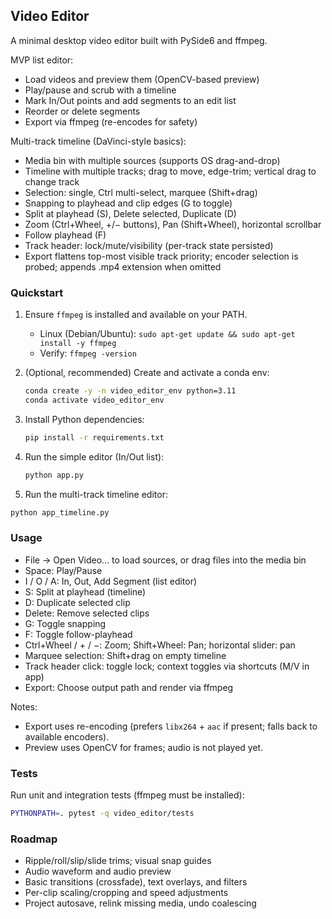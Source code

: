 ## Video Editor

A minimal desktop video editor built with PySide6 and ffmpeg.

MVP list editor:
- Load videos and preview them (OpenCV-based preview)
- Play/pause and scrub with a timeline
- Mark In/Out points and add segments to an edit list
- Reorder or delete segments
- Export via ffmpeg (re-encodes for safety)

Multi-track timeline (DaVinci-style basics):
- Media bin with multiple sources (supports OS drag-and-drop)
- Timeline with multiple tracks; drag to move, edge-trim; vertical drag to change track
- Selection: single, Ctrl multi-select, marquee (Shift+drag)
- Snapping to playhead and clip edges (G to toggle)
- Split at playhead (S), Delete selected, Duplicate (D)
- Zoom (Ctrl+Wheel, +/− buttons), Pan (Shift+Wheel), horizontal scrollbar
- Follow playhead (F)
- Track header: lock/mute/visibility (per-track state persisted)
- Export flattens top-most visible track priority; encoder selection is probed; appends .mp4 extension when omitted

### Quickstart

1) Ensure `ffmpeg` is installed and available on your PATH.
   - Linux (Debian/Ubuntu): `sudo apt-get update && sudo apt-get install -y ffmpeg`
   - Verify: `ffmpeg -version`

2) (Optional, recommended) Create and activate a conda env:
   ```bash
   conda create -y -n video_editor_env python=3.11
   conda activate video_editor_env
   ```

3) Install Python dependencies:
   ```bash
   pip install -r requirements.txt
   ```

4) Run the simple editor (In/Out list):
   ```bash
   python app.py
   ```

5) Run the multi-track timeline editor:
```bash
python app_timeline.py
```

### Usage

- File → Open Video… to load sources, or drag files into the media bin
- Space: Play/Pause
- I / O / A: In, Out, Add Segment (list editor)
- S: Split at playhead (timeline)
- D: Duplicate selected clip
- Delete: Remove selected clips
- G: Toggle snapping
- F: Toggle follow-playhead
- Ctrl+Wheel / + / −: Zoom; Shift+Wheel: Pan; horizontal slider: pan
- Marquee selection: Shift+drag on empty timeline
- Track header click: toggle lock; context toggles via shortcuts (M/V in app)
- Export: Choose output path and render via ffmpeg

Notes:
- Export uses re-encoding (prefers `libx264` + `aac` if present; falls back to available encoders).
- Preview uses OpenCV for frames; audio is not played yet.

### Tests

Run unit and integration tests (ffmpeg must be installed):
```bash
PYTHONPATH=. pytest -q video_editor/tests
```

### Roadmap

- Ripple/roll/slip/slide trims; visual snap guides
- Audio waveform and audio preview
- Basic transitions (crossfade), text overlays, and filters
- Per-clip scaling/cropping and speed adjustments
- Project autosave, relink missing media, undo coalescing


